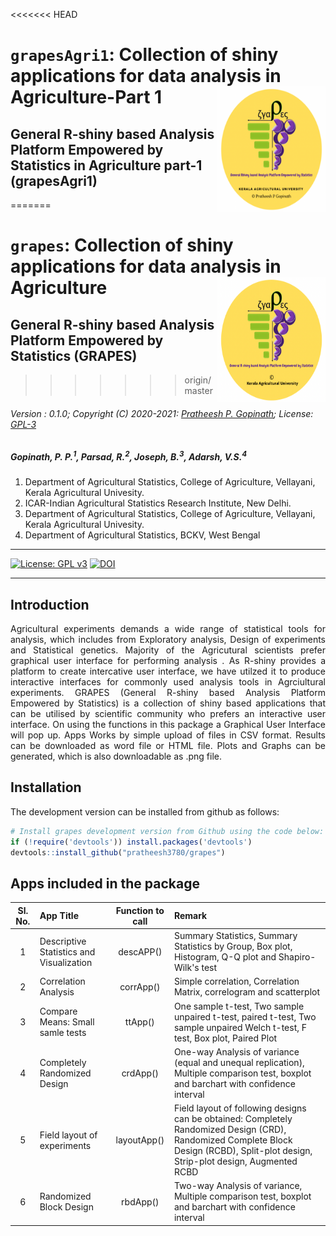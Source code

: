 <<<<<<< HEAD
# `grapesAgri1`: Collection of shiny applications for data analysis in Agriculture-Part 1 <img src="man/figures/logo.png" align="right" alt="logo" width="173" height = "200" style = "border: none; float: right;">
## General R-shiny based Analysis Platform Empowered by Statistics in Agriculture part-1 (grapesAgri1)
=======
# `grapes`: Collection of shiny applications for data analysis in Agriculture <img src="man/figures/logo.PNG" align="right" alt="logo" width="173" height = "200" style = "border: none; float: right;">
## General R-shiny based Analysis Platform Empowered by Statistics (GRAPES)
>>>>>>> origin/master
###### Version : 0.1.0; Copyright (C) 2020-2021: [Pratheesh P. Gopinath](https://www.coagrapes.com); License: [GPL-3](https://www.r-project.org/Licenses/)
##### *Gopinath, P. P.<sup>1</sup>, Parsad, R.<sup>2</sup>, Joseph, B.<sup>3</sup>, Adarsh, V.S.<sup>4</sup>*

1.  Department of Agricultural Statistics, College of Agriculture, Vellayani, Kerala Agricultural Univesity.
2.  ICAR-Indian Agricultural Statistics Research Institute,
    New Delhi.
3.  Department of Agricultural Statistics, College of Agriculture, Vellayani, Kerala Agricultural Univesity.
4.  Department of Agricultural Statistics, BCKV, West Bengal

-----
[![License: GPL v3](https://img.shields.io/badge/License-GPLv3-blue.svg)](https://www.gnu.org/licenses/gpl-3.0)
[![DOI](https://zenodo.org/badge/DOI/10.5281/zenodo.4916978.svg)](https://doi.org/10.5281/zenodo.4916978)


-----

## Introduction
<div align="justify">Agricultural experiments demands a wide range of statistical tools for analysis, which includes from Exploratory analysis, Design of experiments and Statistical genetics. Majority of the Agricutural scientists prefer graphical user interface for performing analysis . As R-shiny provides a platform to create intercative user interface, we have utilzed it to produce interactive interfaces for commonly used analysis tools in Agrciultural experiments. GRAPES (General R-shiny based Analysis Platform Empowered by Statistics) is a collection of shiny based applications that can be utilised by scientific community who prefers an interactive user interface. On using the functions in this package a Graphical User Interface will pop up. Apps Works by simple upload of files in CSV format. Results can be downloaded as word file or HTML file. Plots and Graphs can be generated, which is also downloadable as .png file.</div>

## Installation
The development version can be installed from github as follows:

``` r
# Install grapes development version from Github using the code below:
if (!require('devtools')) install.packages('devtools')
devtools::install_github("pratheesh3780/grapes")
```
## Apps included in the package

|Sl. No.| App Title | Function to call |Remark |
|:-----:| :----------- | :-----------:|:----------------|
|1|Descriptive Statistics and Visualization   | descAPP()      |Summary Statistics, Summary Statistics by Group, Box plot, Histogram, Q-Q plot and Shapiro-Wilk's test|
|2|Correlation Analysis   | corrApp()      | Simple correlation, Correlation Matrix, correlogram and scatterplot|
|3|Compare Means: Small samle tests  | ttApp()      | One sample t-test, Two sample unpaired t-test, paired t-test, Two sample unpaired Welch t-test, F test, Box plot, Paired Plot|
|4|Completely Randomized Design  | crdApp()      |One-way Analysis of variance (equal and unequal replication), Multiple comparison test, boxplot and barchart with confidence interval|
|5|Field layout of experiments | layoutApp()      |Field layout of following designs can be obtained: Completely Randomized Design (CRD), Randomized Complete Block Design (RCBD), Split-plot design, Strip-plot design, Augmented RCBD|
|6|Randomized Block Design  | rbdApp()      |Two-way Analysis of variance, Multiple comparison test, boxplot and barchart with confidence interval|
